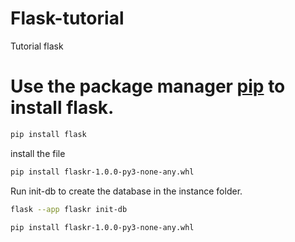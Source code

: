 # Flask-tutorial
Tutorial flask
# Use the package manager [pip](https://pip.pypa.io/en/stable/) to install flask.
```bash
pip install flask
```

install the file
```bash
pip install flaskr-1.0.0-py3-none-any.whl
```


Run init-db to create the database in the instance folder.

```bash
flask --app flaskr init-db
```


```bash
pip install flaskr-1.0.0-py3-none-any.whl
```
